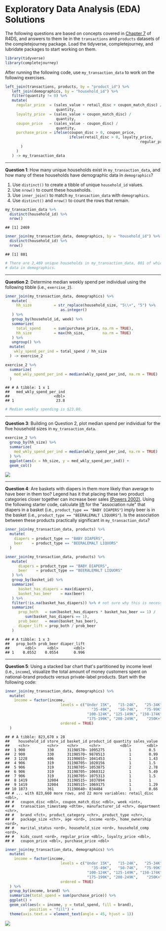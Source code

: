 Exploratory Data Analysis (EDA) Solutions
================

The following questions are based on concepts covered in [Chapter 7](http://r4ds.had.co.nz/exploratory-data-analysis.html) of R4DS, and answers to them lie in the `transactions` and `products` datasets of the completejourney package. Load the tidyverse, completejourney, and lubridate packages to start working on them.

``` r
library(tidyverse)
library(completejourney)
```

After running the following code, use `my_transaction_data` to work on the following exercises.

``` r
left_join(transactions, products, by = "product_id") %>% 
   left_join(demographics, by = "household_id") %>%
   filter(quantity != 0) %>%
   mutate(
     regular_price  = (sales_value + retail_disc + coupon_match_disc) /
                       quantity,
     loyalty_price  = (sales_value + coupon_match_disc) / 
                       quantity,
     coupon_price   = (sales_value - coupon_disc) / 
                       quantity,
     purchase_price = ifelse(coupon_disc > 0, coupon_price, 
                             ifelse(retail_disc > 0, loyalty_price,
                                                             regular_price
       )
     )
   ) -> my_transaction_data
```

------------------------------------------------------------------------

**Question 1**: How many unique households exist in `my_transaction_data`, and how many of these households have demographic data in `demographics`?

1.  Use `distinct()` to create a tibble of unique `household_id` values.
2.  Use `nrow()` to count these households.
3.  Use `inner_join()` to match `my_transaction_data` with `demographics`.
4.  Use `distinct()` and `nrow()` to count the rows that remain.

``` r
my_transaction_data %>% 
  distinct(household_id) %>% 
  nrow()
```

    ## [1] 2469

``` r
inner_join(my_transaction_data, demographics, by = "household_id") %>% 
  distinct(household_id) %>% 
  nrow()
```

    ## [1] 801

``` r
# There are 2,469 unique households in my_transaction_data, 801 of which have
# data in demographics.
```

------------------------------------------------------------------------

**Question 2**: Determine median weekly spend per individual using the following tibble (i.e., `exercise_2`).

``` r
inner_join(my_transaction_data, demographics) %>% 
   mutate(
     hh_size          = str_replace(household_size, "5\\+", "5") %>% 
                         as.integer()
   ) %>% 
   group_by(household_id, week) %>% 
   summarize(
     total_spend      = sum(purchase_price, na.rm = TRUE),
     hh_size          = max(hh_size,        na.rm = TRUE)
   ) %>% 
   ungroup() %>%
  mutate(
    wkly_spend_per_ind = total_spend / hh_size
  ) -> exercise_2
```

``` r
exercise_2 %>% 
  summarize(
    med_wkly_spend_per_ind = median(wkly_spend_per_ind, na.rm = TRUE)
  )
```

    ## # A tibble: 1 x 1
    ##   med_wkly_spend_per_ind
    ##                    <dbl>
    ## 1                   23.8

``` r
# Median weekly spending is $23.80.
```

------------------------------------------------------------------------

**Question 3**: Building on Question 2, plot median spend per individual for the five household sizes in `my_transaction_data`.

``` r
exercise_2 %>% 
  group_by(hh_size) %>% 
  summarize(
    med_wkly_spend_per_ind = median(wkly_spend_per_ind, na.rm = TRUE)
  ) %>% 
  ggplot(aes(x = hh_size, y = med_wkly_spend_per_ind)) +
  geom_col()
```

![](03-exploratory-data-analysis-solutions_files/figure-markdown_github/unnamed-chunk-6-1.png)

------------------------------------------------------------------------

**Question 4**: Are baskets with diapers in them more likely than average to have beer in them too? Legend has it that placing these two product categories closer together can increase beer sales [(Powers 2002)](https://www.theregister.co.uk/2006/08/15/beer_diapers/). Using the following starter code, calculate [lift](https://en.wikipedia.org/wiki/Lift_(data_mining)) for the "association rule" that diapers in a basket (i.e., `product_type == "BABY DIAPERS"`) imply beer is in the basket (i.e., `product_type == "BEERALEMALT LIQUORS"`). Is the association between these products practically significant in `my_transaction_data`?

``` r
inner_join(my_transaction_data, products) %>% 
  mutate(
    diapers = product_type == "BABY DIAPERS", 
    beer    = product_type == "BEERALEMALT LIQUORS"
  )
```

``` r
inner_join(my_transaction_data, products) %>% 
   mutate(
      diapers = product_type == "BABY DIAPERS", 
      beer    = product_type == "BEERALEMALT LIQUORS"
   ) %>%
   group_by(basket_id) %>%
   summarize(
      basket_has_diapers = max(diapers), 
      basket_has_beer    = max(beer)
   ) %>% 
   filter(!is.na(basket_has_diapers)) %>% # not sure why this is necessary
   summarize(
      prop_both   = sum(basket_has_diapers * basket_has_beer == 1) / 
         sum(basket_has_diapers == 1),
      prob_beer   = mean(basket_has_beer),
      diaper_lift = prop_both / prob_beer
   )
```

    ## # A tibble: 1 x 3
    ##   prop_both prob_beer diaper_lift
    ##       <dbl>     <dbl>       <dbl>
    ## 1    0.0552    0.0554       0.996

------------------------------------------------------------------------

**Question 5**: Using a stacked bar chart that's partitioned by income level (i.e., `income`), visualize the total amount of money customers spent on national-brand products versus private-label products. Start with the following code:

``` r
inner_join(my_transaction_data, demographics) %>% 
  mutate(
    income = factor(income, 
                         levels = c("Under 15K",   "15-24K",   "25-34K", 
                                       "35-49K",   "50-74K",   "75-99K", 
                                     "100-124K", "125-149K", "150-174K", 
                                     "175-199K", "200-249K",    "250K+"),
                         ordered = TRUE)
  )
```

    ## # A tibble: 823,670 x 28
    ##    household_id store_id basket_id product_id quantity sales_value
    ##    <chr>        <chr>    <chr>     <chr>         <dbl>       <dbl>
    ##  1 900          330      31198570~ 1095275           1        0.5 
    ##  2 900          330      31198570~ 9878513           1        0.99
    ##  3 1228         406      31198655~ 1041453           1        1.43
    ##  4 906          319      31198705~ 1020156           1        1.5 
    ##  5 906          319      31198705~ 1053875           2        2.78
    ##  6 906          319      31198705~ 1060312           1        5.49
    ##  7 906          319      31198705~ 1075313           1        1.5 
    ##  8 1419         32004    31198515~ 1037894           1        1   
    ##  9 1419         32004    31198515~ 1069175           1        1.29
    ## 10 1873         361      31198640~ 834484            1        0.66
    ## # ... with 823,660 more rows, and 22 more variables: retail_disc <dbl>,
    ## #   coupon_disc <dbl>, coupon_match_disc <dbl>, week <int>,
    ## #   transaction_timestamp <dttm>, manufacturer_id <chr>, department <chr>,
    ## #   brand <fct>, product_category <chr>, product_type <chr>,
    ## #   package_size <chr>, age <ord>, income <ord>, home_ownership <ord>,
    ## #   marital_status <ord>, household_size <ord>, household_comp <ord>,
    ## #   kids_count <ord>, regular_price <dbl>, loyalty_price <dbl>,
    ## #   coupon_price <dbl>, purchase_price <dbl>

``` r
inner_join(my_transaction_data, demographics) %>% 
  mutate(
    income = factor(income, 
                         levels = c("Under 15K",   "15-24K",   "25-34K", 
                                       "35-49K",   "50-74K",   "75-99K", 
                                     "100-124K", "125-149K", "150-174K", 
                                     "175-199K", "200-249K",    "250K+"),
                         ordered = TRUE)
  ) %>%
  group_by(income, brand) %>%
  summarize(total_spend = sum(purchase_price)) %>% 
  ggplot() +
  geom_col(aes(x = income, y = total_spend, fill = brand), 
           position = "fill") + 
  theme(axis.text.x = element_text(angle = 45, hjust = 1))
```

![](03-exploratory-data-analysis-solutions_files/figure-markdown_github/unnamed-chunk-10-1.png)

